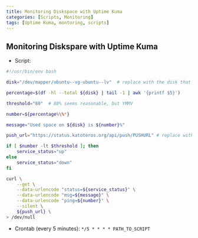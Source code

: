 ```yaml
---
title: Monitoring Diskspace with Uptime Kuma
categories: [Scripts, Monitoring]
tags: [Uptime Kuma, montoring, scripts]
---
```


## Monitoring Diskspare with Uptime Kuma

- Script:

```bash
#!/usr/bin/env bash

disk="/dev/mapper/ubuntu--vg-ubuntu--lv"  # replace with the disk that you are monitoring

percentage=$(df -hl --total ${disk} | tail -1 | awk '{printf $5}')

threshold="80"  # 80% seems reasonable, but YMMV

number=${percentage%\%*}

message="Used space on ${disk} is ${number}%"

push_url="https://status.katoteros.org/api/push/PUSHURL" # replace with Uptime Kuma Push URL ID

if [ $number -lt $threshold ]; then
    service_status="up"
else
    service_status="down"
fi

curl \
    --get \
    --data-urlencode "status=${service_status}" \
    --data-urlencode "msg=${message}" \
    --data-urlencode "ping=${number}" \
    --silent \
    ${push_url} \
> /dev/null
```

- Crontab (every 5 minutes): `*/5 * * * * PATH_TO_SCRIPT`
